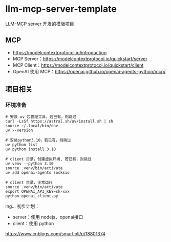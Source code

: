 # llm-mcp-server-template
LLM-MCP server 开发的模版项目

## MCP
- https://modelcontextprotocol.io/introduction
- MCP Server：https://modelcontextprotocol.io/quickstart/server
- MCP Client：https://modelcontextprotocol.io/quickstart/client
- OpenAI 使用 MCP：https://openai.github.io/openai-agents-python/mcp/

## 项目相关

### 环境准备
```
# 安装 uv 包管理工具，若已有，则跳过
curl -LsSf https://astral.sh/uv/install.sh | sh
source ~/.local/bin/env
uv --version

# 安装python3.10，若已有，则跳过
uv python list
uv python install 3.10

# client 目录，创建虚拟环境, 若已有，则跳过
uv venv --python 3.10
source .venv/bin/activate
uv add openai-agents socksio

# client 目录，正常运行
source .venv/bin/activate
export OPENAI_API_KEY=sk-xxx
python openai_client.py

```

ing...
初步计划：
- server：使用 nodejs，openai接口
- client：使用 python

https://www.cnblogs.com/smartloli/p/18801374

